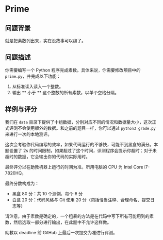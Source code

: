 # Prime

## 问题背景

就是把素数列出来，实在没故事可以编了。

## 问题描述

你需要编写一个 Python 程序完成素数。具体来说，你需要修改项目中的 `prime.py`，并完成以下功能：

1. 从标准读入读入一个整数。
2. 输出 ** 小于 ** 这个整数的所有素数，以单个空格分隔。

## 样例与评分

我们在 `data` 目录下提供了十组数据，分别对应不同的情况和数据量大小，这次正式评测不会使用额外的数据。和之前的题目一样，你可以通过 `python3 grade.py` 来进行一次的本地测评。

这次会考验你代码编写的效率，如果代码运行的不够快，可能不到黑盒的满分。本题设置了 2s 的时间限制，如果超过了这个时间，评测程序会提示你超时；对于未超时的数据，它会输出你的代码的实际用时。

最终评分以在助教机器上运行的时间为准。所用电脑的 CPU 为 Intel Core i7-7820HQ。

最终分数构成为：

* 黑盒 80 分：共 10 个测例，每个 8 分
* 白盒 20 分：代码风格与 Git 使用 20 分（包括恰当注释、合理命名、提交日志等）

请注意，由于素数是确定的，一个粗暴的方法是在代码中写下所有可能用到的素数，然后选取一部分进行输出，在此题中不允许这样做。

助教以 deadline 前 GitHub 上最后一次提交为准进行评测。
